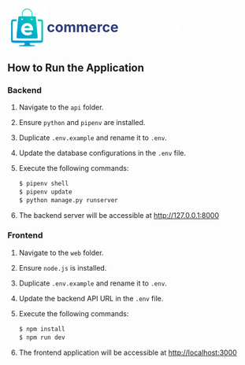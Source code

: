 # <div style="display: flex; align-items: center; color: #2d3c7a;"> <img src="web/public/logo.svg" style="width: 80px;" alt="Logo"/> commerce <b style="color: white; padding: 8px">platform</b> </div>

## How to Run the Application

### Backend

1. Navigate to the `api` folder.
2. Ensure `python` and `pipenv` are installed.
3. Duplicate `.env.example` and rename it to `.env`.
4. Update the database configurations in the `.env` file.
5. Execute the following commands:

   ```bash
   $ pipenv shell
   $ pipenv update
   $ python manage.py runserver
   ```

6. The backend server will be accessible at <http://127.0.0.1:8000>

### Frontend

1. Navigate to the `web` folder.
2. Ensure `node.js` is installed.
3. Duplicate `.env.example` and rename it to `.env`.
4. Update the backend API URL in the `.env` file.
5. Execute the following commands:

   ```bash
   $ npm install
   $ npm run dev
   ```

6. The frontend application will be accessible at <http://localhost:3000>
